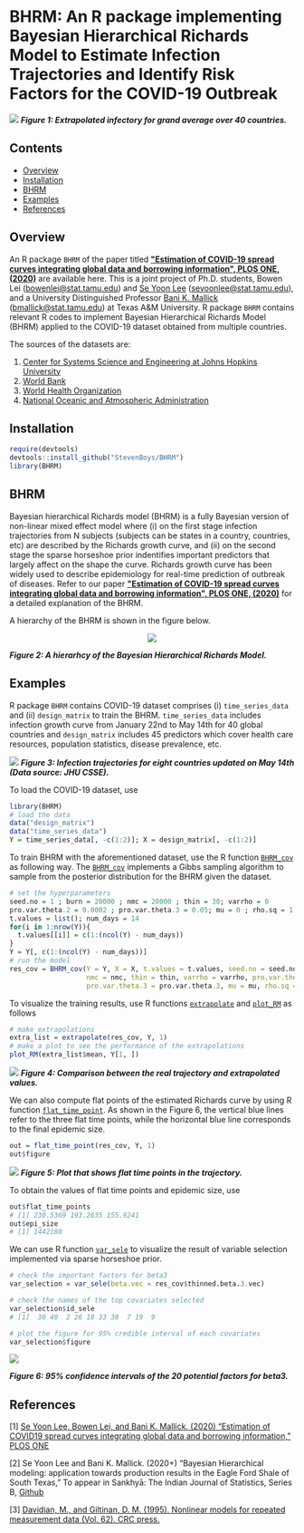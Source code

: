# BHRM: An R package implementing Bayesian Hierarchical Richards Model to Estimate Infection Trajectories and Identify Risk Factors for the COVID-19 Outbreak

![](https://github.com/StevenBoys/BHRM/blob/main/Image/Global_average2.png)
***Figure 1: Extrapolated infectory for grand average over 40 countries.***

## Contents
* [Overview](#overview)
* [Installation](#installation)
* [BHRM](#bhrm)
* [Examples](#examples)
* [References](#References)

## Overview
An R package `BHRM` of the paper titled  **["Estimation of COVID-19 spread curves integrating global data and borrowing information", PLOS ONE, (2020)](https://journals.plos.org/plosone/article?id=10.1371/journal.pone.0236860)** are available here. This is a joint project of Ph.D. students, Bowen Lei (bowenlei@stat.tamu.edu) and [Se Yoon Lee](https://sites.google.com/view/seyoonlee) (seyoonlee@stat.tamu.edu), and a University Distinguished Professor [Bani K. Mallick](https://www.stat.tamu.edu/~bmallick/) (bmallick@stat.tamu.edu) at Texas A&M University. R package `BHRM` contains relevant R codes to implement Bayesian Hierarchical Richards Model (BHRM) applied to the COVID-19 dataset obtained from multiple countries. 

The sources of the datasets are: 
1. [Center for Systems Science and Engineering at Johns Hopkins University](https://github.com/CSSEGISandData/COVID-19)
2. [World Bank](https://data.worldbank.org/)
3. [World Health Organization](https://apps.who.int/gho/data/node.main)
4. [National Oceanic and Atmospheric Administration](https://www.noaa.gov/)

## Installation

```r
require(devtools)
devtools::install_github("StevenBoys/BHRM")
library(BHRM)
```

## BHRM
Bayesian hierarchical Richards model (BHRM) is a fully Bayesian version of non-linear mixed effect model where (i) on the first stage infection trajectories from N subjects (subjects can be states in a country, countries, etc) are described by the Richards growth curve, and (ii) on the second stage the sparse horseshoe prior indentifies important predictors that largely affect on the shape the curve. Richards growth curve has been widely used to describe epidemiology for real-time prediction of outbreak of diseases. Refer to our paper **["Estimation of COVID-19 spread curves integrating global data and borrowing information", PLOS ONE, (2020)](https://journals.plos.org/plosone/article?id=10.1371/journal.pone.0236860)** for a detailed explanation of the BHRM.

A hierarchy of the BHRM is shown in the figure below.

<div align=center><img src="https://github.com/StevenBoys/BHRM/blob/main/Image/BHRM_formula.png?raw=true" alt=" "/></div>

***Figure 2: A hierarhcy of the Bayesian Hierarchical Richards Model.***

## Examples
R package `BHRM` contains COVID-19 dataset comprises (i) `time_series_data` and (ii) `design_matrix` to train the BHRM. `time_series_data` includes infection growth curve from January 22nd to May 14th for 40 global countries and `design_matrix` includes 45 predictors which cover health care resources, population statistics, disease prevalence, etc.

![](https://github.com/StevenBoys/BHRM/blob/main/Image/infect_COVID-19.png?raw=true)
***Figure 3: Infection trajectories for eight countries updated on May 14th (Data source: JHU CSSE).***

To load the COVID-19 dataset, use
```r
library(BHRM)
# load the data
data("design_matrix")
data("time_series_data")
Y = time_series_data[, -c(1:2)]; X = design_matrix[, -c(1:2)]
```
To train BHRM with the aforementioned dataset, use the R function [`BHRM_cov`](https://github.com/StevenBoys/BHRM/blob/main/R/BHRM_cov.R) as following way. The [`BHRM_cov`](https://github.com/StevenBoys/BHRM/blob/main/R/BHRM_cov.R) implements a Gibbs sampling algorithm to sample from the posterior distribution for the BHRM given the dataset.
```r
# set the hyperparameters
seed.no = 1 ; burn = 20000 ; nmc = 20000 ; thin = 30; varrho = 0
pro.var.theta.2 = 0.0002 ; pro.var.theta.3 = 0.05; mu = 0 ; rho.sq = 1
t.values = list(); num_days = 14
for(i in 1:nrow(Y)){
  t.values[[i]] = c(1:(ncol(Y) - num_days))
}
Y = Y[, c(1:(ncol(Y) - num_days))]
# run the model
res_cov = BHRM_cov(Y = Y, X = X, t.values = t.values, seed.no = seed.no, burn = burn,   
                   nmc = nmc, thin = thin, varrho = varrho, pro.var.theta.2 = pro.var.theta.2, 
                   pro.var.theta.3 = pro.var.theta.3, mu = mu, rho.sq = rho.sq)  
```

To visualize the training results, use R functions [`extrapolate`](https://github.com/StevenBoys/BHRM/blob/main/R/extrapolate.R) and [`plot_RM`](https://github.com/StevenBoys/BHRM/blob/main/R/extrapolate.R) as follows
```r
# make extrapolations
extra_list = extrapolate(res_cov, Y, 1)
# make a plot to see the performance of the extrapolations
plot_RM(extra_list$mean, Y[1, ])
```

![](https://github.com/StevenBoys/BHRM/blob/main/Image/extrapolation.png?raw=true)
***Figure 4: Comparison between the real trajectory and extrapolated values.***

We can also compute flat points of the estimated Richards curve by using R function [`flat_time_point`](https://github.com/StevenBoys/BHRM/blob/main/R/flat_time_point.R). As shown in the Figure 6, the vertical blue lines refer to the three flat time points, while the horizontal blue line corresponds to the final epidemic size.
```r
out = flat_time_point(res_cov, Y, 1)
out$figure
```

![](https://github.com/StevenBoys/BHRM/blob/main/Image/flat_time_points.png?raw=true)
***Figure 5: Plot that shows flat time points in the trajectory.***

To obtain the values of flat time points and epidemic size, use 
```r
out$flat_time_points
# [1] 230.5369 193.2635 155.9241
out$epi_size
# [1] 1442180
```

We can use R function [`var_sele`](https://github.com/StevenBoys/BHRM/blob/main/R/var_sele.R) to visualize the result of variable selection implemented via sparse horseshoe prior.
```r
# check the important factors for beta3
var_selection = var_sele(beta.vec = res_cov$thinned.beta.3.vec)

# check the names of the top covariates selected
var_selection$id_sele
# [1]  30 40  2 26 18 33 38  7 19  9

# plot the figure for 95% credible interval of each covariates
var_selection$figure
```

![](https://github.com/StevenBoys/BHRM/blob/main/Image/var_sele.png?raw=true)

***Figure 6: 95% confidence intervals of the 20 potential factors for beta3.***


## References

[1] [Se Yoon Lee, Bowen Lei, and Bani K. Mallick. (2020) “Estimation of COVID19 spread curves integrating global data and borrowing information,” PLOS ONE](https://journals.plos.org/plosone/article/authors?id=10.1371/journal.pone.0236860)

[2] Se Yoon Lee and Bani K. Mallick. (2020+) “Bayesian Hierarchical modeling: application towards production results in the Eagle Ford Shale of South Texas,” To appear in Sankhyā: The Indian Journal of Statistics, Series B, [Github](https://github.com/yain22/SWM)

[3] [Davidian, M., and Giltinan, D. M. (1995). Nonlinear models for repeated measurement data (Vol. 62). CRC press.](https://books.google.com/books?hl=en&lr=&id=0eSIBPAL4qsC&oi=fnd&pg=IA7&dq=nonlinear+mixed+effect+model+giltnan&ots=9frDPH3F4J&sig=L5Wz91waGu447OdyYHQ8Vp5ckQc#v=onepage&q=nonlinear%20mixed%20effect%20model%20giltnan&f=false)
